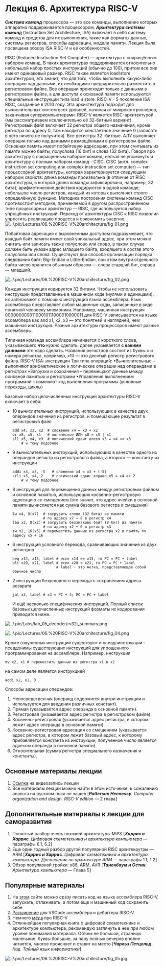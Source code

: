 # Лекция 6. Архитектура RISC-V

***Система команд*** процессора — это все команды, выполнение которых аппаратно поддерживается процессором. ***Архитектура системы команд*** (Instruction Set Architecture, ISA) включает в себя систему команд и средства для их выполнения, такие как форматы данных, системы регистров, способы адресации, модели памяти. Лекция была посвящена обзору ISA RISC-V и её особенностей.

RISC (Reduced Insrtuction Set Computer) — архитектура с сокращённым набором команд. В таких архитектурах поддерживается относительно небольшой набор простых инструкций (обычно до 100), притом все они имеют одинаковый размер. RISC также является load/store архитектурой, это значит, что для того, чтобы выполнить какую-либо операцию над данными, их необходимо предварительно разместить в регистровом файле. Все операции происходят только с данными в регистровом файле, а для доступа к основной памяти используются специальные инструкции типа load и store.
RISC-V - 5 поколение ISA RISC, созданное в 2010 году. Эта архиктектура подходит для вычислительных систем всех уровней, начиная от микроконтроллеров, заканчивая суперкомпьютерами.
RISC-V является RISC-архитектурой (мы рассматриваем исключительно её 32-битный вариант). Регистровый файл включает 32 регистра общего назначения, кроме регистра по адресу 0, там находится константное значение 0 (записать в него ничего не получится). Все регистры 32 -битные. АЛУ выполняет операции только над данными размещёнными в регистровом файле. Основная память имеет побайтовую адресацию, при этом считывать из памяти можно байты, полуслова (16 бит) и слова (32 бита).
Говоря про архитектуру с сокращенным набором команд, нельзя не упомянуть и архитектуру с полным набором команд - CISC. CISC (англ. complex instruction set computing или complex instruction set computer) — тип процессорной архитектуры, которая характеризуется следующим набором свойств:
длина команды произвольна (в отличие от RISC архитектуры, в которой длина команды зафиксирована, например, 32 бита);
арифметические действия кодируются в одной команде;
небольшое число регистров, каждый из которых выполняет строго определённую функцию.
Методика построения системы команд CISC противостоит методике, применяемой в другом распространённом типе процессорных архитектур — RISC, где используется набор упрощённых инструкций. 
Переход от архитектуры CISC к RISC позволил упростить реализацию процесса и сэкономить энергию.
![../.pic/Lectures/06.%20RISC-V%20architecture/fig_01.png](../.pic/Lectures/06.%20RISC-V%20architecture/fig_01.png)

Побайтовая адресация с выровненным доступом подразумевает, что каждый байт памяти имеет свой уникальный адрес, при этом можно считать или записать также полуслово или слово, в таком случае должен быть указан адрес младшего байта, входящего в состав этого полуслова или слова. Существуют два способа организации порядка следования байт: Big-Endian и Little-Endian, при этом внутри отдельного байта число хранится обычным образом — слева старший бит, справа — младший.

![../.pic/Lectures/06.%20RISC-V%20architecture/fig_02.png](../.pic/Lectures/06.%20RISC-V%20architecture/fig_02.png)

Каждая инструкция кодируется 32 битами. Чтобы не использовать инструкции представленные в машинном коде (нулями и единицами), их записывают с помощью инструкций языка ассемблера. Язык ассемблера представляет собой машинные коды, записанные в виде понятной человеку мнемоники. Например, машинная инструкция 00000000001100010111000010000011 для RISC-V записывается на языке ассемблера как and x1, x2, x3 — это понятней и наглядней, чем машинная инструкция. Разные архитектуры процессоров имеют разные ассемблеры.

Типичная команда ассемблера начинается с короткого слова, указывающего **что** нужно сделать, далее указывается **с какими данными** это надо сделать. Названия регистров состоят из буквы x и номера регистра, например, x10 — это десятый регистр регистрового файла.
                                                                                                                      RISC-V ISA: инструкции
Три типа операций:
•Вычислительные – выполняют арифметические и логические операции над операндами в регистрах
•Загрузки и сохранения – перемещают данные между основной памятью и регистрами
•Управления выполнением программой – изменяют ход выполнения программы (условные переходы, циклы)

Базовый набор целочисленных инструкций архитектуры RISC-V включает в себя:

- 10 вычислительных инструкций, использующих в качестве двух операндов значения из регистров, и помещающее результат в регистровый файл

  ```assembly
  add x4, x3, x2  # сложение x4 = x3 + x2
  or x8, x5, x1   # логическое ИЛИ x8 = x5 | x1
  sll x5, x4, x3  # логический сдвиг влево x5 = x4 << x3
      # и тому подобное
  ```

- 9 вычислительных инструкций, использующих в качестве одного из операндов регистр из регистрового файла, а второго — константу из инструкции

  ```assembly
  addi x4, x3, -5   # сложение x4 = x3 + (-5)
  srli x5, x4, 2    # логический сдвиг вправо x5 = x4 >> 2
      # и тому подобное
  ```

- 8 инструкций для перемещения данных между регистровым файлом и основной памятью, использующих косвенно-регистровую адресацию со смещением (это значит, что адрес ячейки в основной памяти вычисляется как сумма базового регистра и смещения)

  ```assembly
  lw x4, 8(x7)  # загрузить слово (32 бита) из памяти
                # по адресу x7 + 8 в регистр x4
  lbu x3, 0(x2) # загрузить беззнаково байт (8 бит) из памяти
                # по адресу x2 + 0 в регистр x3
  sw x2, 16(x5) # переместить данные из регистра x2 в память по адресу x5 + 16
  ```

- 6 инструкций условного перехода, сравнивающих значение из двух регистров

  ```assembly
  beq x14, x15, label # если x14 == x15, то PC = PC + label
  blt x20, x21, label # если x20 < x21, то PC = PC + label
                      # label - это метка, представляющее собой обычное число
  ```

- 2 инструкции безусловного перехода с сохранением адреса возврата

  ```assembly
  jal x3, label # x3 = PC + 4; PC = PC + label
  ```

  И ещё несколько специфических инструкций. Полный список базовых целочисленных инструкций форматы их кодирования приводится ниже.

![../.pic/Labs/lab_05_decoder/rv32i_summary.png](../.pic/Labs/lab_05_decoder/rv32i_summary.png)

![../.pic/Lectures/06.%20RISC-V%20architecture/fig_04.png](../.pic/Lectures/06.%20RISC-V%20architecture/fig_04.png)

Кроме озвученных инструкций существуют и псевдоинструкции - псевдонимы существующих инструкций для упрощенного программирования на ассемблере. Например, инструкция

```assembly
mv x2, x1 # переместить данные из регистра x1 в x2
```

на самом деле является инструкцией

```assembly
addi x2, x1, 0
```
Способы адресации операндов:
1. Непосредственная (операнд содержится внутри инструкции и используется для введения различных констант).
2. Прямая (указывается адрес операнда в основной памяти).
3. Регистровая (указывается адрес регистра в регистровом файле).
4. Косвенно-регистровая (указывается адрес регистра, в котором лежит адрес операнда в основной памяти).
5. Косвенно-регистровая адресация со смещением (указывается адрес регистра, в котором лежит базовый адрес, к которому прибавляется константа из инструкции, полученное число является адресом операнда в основной памяти).
6. Относительная (сумма регистра специального назначения и константы).
## Основные материалы лекции

1. [Ссылка](https://www.youtube.com/watch?v=wMhUfqiBj5M) на видеозапись лекции
2. Все материалы лекции можно найти в этом источнике, к сожалению аналога на русском пока не нашел [***Patterson Hennessy***. *Computer organization and design. RISC-V edition* — 2 глава]

## Дополнительные материалы к лекции для саморазвития

1. Понятный разбор очень похожей архитектуры MIPS [***Харрис и Харрис***. *Цифровая схемотехника и архитектура компьютера* — параграфы 6.1, 6.2]
2. Еще один годный разбор другой популярной RISC архитекрутры — ARM [***Харрис и Харрис***. *Цифровая схемотехника и архитектура компьютера. Дополнение по архитектуре ARM* — параграфы 1.1, 1.2]
3. Обзор популярной тройки: x86, ARM, AVR [***Таненбаум и Остин***. *Архитектура компьютера* — Глава 5]

## Популярные материалы

1. На [этом](https://www.kvakil.me/venus/) сайте можно сразу писать код на языке ассемблера RISC-V, запускать, отлаживать, а потом еще и машинный код сохранить себе
2. [Расширение](https://marketplace.visualstudio.com/items?itemName=hm.riscv-venus) для VSCode ассемблера и дебаггера RISC-V
3. Немного [мёда](https://www.terraelectronica.ru/news/6423) про RISC-V
4. Отличнейшая популярная книга о цифровой схемотехнике и архитектуре компьютера, рекомендую заглянуть в нее при любом уровне понимания материала. Объем не большой, страницы маленькие, буквы большие, за пару полных вечеров вполне читается, многое проясняет и ставит на место [***Чарльз Петцольд***. *Код. Тайный язык информатики*]

![../.pic/Lectures/06.%20RISC-V%20architecture/fig_05.jpg](../.pic/Lectures/06.%20RISC-V%20architecture/fig_05.jpg)
